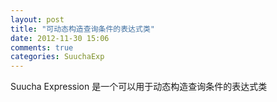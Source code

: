 ```yaml
---
layout: post
title: "可动态构造查询条件的表达式类"
date: 2012-11-30 15:06
comments: true
categories: SuuchaExp
---
```


Suucha Expression 是一个可以用于动态构造查询条件的表达式类
